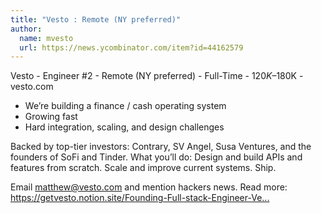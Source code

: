 ```yaml
---
title: "Vesto : Remote (NY preferred)"
author:
  name: mvesto
  url: https://news.ycombinator.com/item?id=44162579
---
```


<JobNavigation />

Vesto - Engineer #2 - Remote (NY preferred) - Full-Time - $120K–$180K - vesto.com

- We’re building a finance &#x2F; cash operating system
- Growing fast
- Hard integration, scaling, and design challenges

Backed by top-tier investors: Contrary, SV Angel, Susa Ventures, and the founders of SoFi and Tinder.
 What you’ll do: Design and build APIs and features from scratch. Scale and improve current systems. Ship.

Email matthew@vesto.com and mention hackers news. 
Read more: <a href="https:&#x2F;&#x2F;getvesto.notion.site&#x2F;Founding-Full-stack-Engineer-Vesto-4d579a18be674538878556b4c6c417af?pvs=4" rel="nofollow">https:&#x2F;&#x2F;getvesto.notion.site&#x2F;Founding-Full-stack-Engineer-Ve...</a>
<JobApplication />
